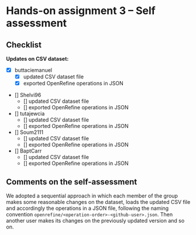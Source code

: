 # Hands-on assignment 3 – Self assessment

## Checklist

**Updates on CSV dataset:**

- [X] buttaciemanuel
    - [X] updated CSV dataset file
    - [X] exported OpenRefine operations in JSON
- [] Shelvi96
    - [] updated CSV dataset file
    - [] exported OpenRefine operations in JSON
- [] tutajewcia
    - [] updated CSV dataset file
    - [] exported OpenRefine operations in JSON
- [] Soum2111
    - [] updated CSV dataset file
    - [] exported OpenRefine operations in JSON
- [] BaptCarr
    - [] updated CSV dataset file
    - [] exported OpenRefine operations in JSON



## Comments on the self-assessment

We adopted a sequential approach in which each member of the group makes some reasonable changes on the dataset, loads the updated CSV file and accordingly the operations in a JSON file, following the naming convention `openrefine/<operation-order>-<github-user>.json`. Then another user makes its changes on the previously updated version and so on.